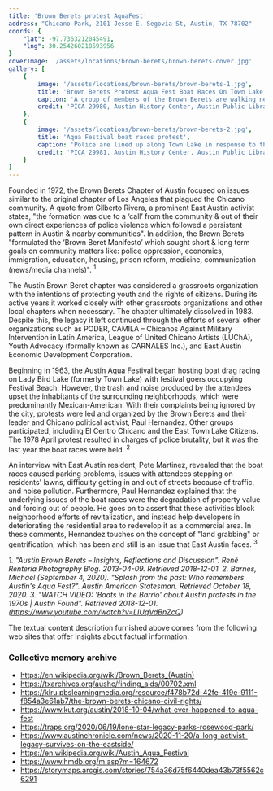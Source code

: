 ```yaml
---
title: 'Brown Berets protest AquaFest'
address: "Chicano Park, 2101 Jesse E. Segovia St, Austin, TX 78702"
coords: {
    "lat": -97.7363212045491,
    "lng": 30.254260218593956
}
coverImage: '/assets/locations/brown-berets/brown-berets-cover.jpg'
gallery: [
    {
        image: '/assets/locations/brown-berets/brown-berets-1.jpg',
        title: 'Brown Berets Protest Aqua Fest Boat Races On Town Lake',
        caption: 'A group of members of the Brown Berets are walking near the Holly Street exit of I-35 in 1978. One person is holding a sign that reads "Chicano Rights."',
        credit: 'PICA 29980, Austin History Center, Austin Public Library.'
    },
    {
        image: '/assets/locations/brown-berets/brown-berets-2.jpg',
        title: 'Aqua Festival boat races protest',
        caption: 'Police are lined up along Town Lake in response to the Brown Berets protest of the Aqua Fest Boat Races on Town Lake.',
        credit: 'PICA 29981, Austin History Center, Austin Public Library.'
    }
]
---
```

Founded in 1972, the Brown Berets Chapter of Austin focused on issues similar to the original chapter of Los Angeles that plagued the Chicano community. A quote from Gilberto Rivera, a prominent East Austin activist states, "the formation was due to a ‘call’ from the community & out of their own direct experiences of police violence which followed a persistent pattern in Austin & nearby communities". In addition, the Brown Berets "formulated the ‘Brown Beret Manifesto’ which sought short & long term goals on community matters like: police oppression, economics, immigration, education, housing, prison reform, medicine, communication (news/media channels)". <sup>1</sup>

The Austin Brown Beret chapter was considered a grassroots organization with the intentions of protecting youth and the rights of citizens. During its active years it worked closely with other grassroots organizations and other local chapters when necessary. The chapter ultimately dissolved in 1983. Despite this, the legacy it left continued through the efforts of several other organizations such as PODER, CAMILA – Chicanos Against Military Intervention in Latin America, League of United Chicano Artists (LUChA), Youth Advocacy (formally known as CARNALES Inc.), and East Austin Economic Development Corporation.

Beginning in 1963, the Austin Aqua Festival began hosting boat drag racing on Lady Bird Lake (formerly Town Lake) with festival goers occupying Festival Beach. However, the trash and noise produced by the attendees upset the inhabitants of the surrounding neighborhoods, which were predominantly Mexican-American. With their complaints being ignored by the city, protests were led and organized by the Brown Berets and their leader and Chicano political activist, Paul Hernandez. Other groups participated, including El Centro Chicano and the East Town Lake Citizens. The 1978 April protest resulted in charges of police brutality, but it was the last year the boat races were held. <sup>2</sup>

An interview with East Austin resident, Pete Martinez, revealed that the boat races caused parking problems, issues with attendees stepping on residents' lawns, difficulty getting in and out of streets because of traffic, and noise pollution. Furthermore, Paul Hernandez explained that the underlying issues of the boat races were the degradation of property value and forcing out of people. He goes on to assert that these activities block neighborhood efforts of revitalization, and instead help developers in deteriorating the residential area to redevelop it as a commercial area. In these comments, Hernandez touches on the concept of "land grabbing" or gentrification, which has been and still is an issue that East Austin faces. <sup>3</sup>

<cite><span>1.</span> "Austin Brown Berets – Insights, Reflections and Discussion". René Rentería Photography Blog. 2013-04-09. Retrieved 2018-12-01.</cite>
<cite><span>2.</span> Barnes, Michael (September 4, 2020). "Splash from the past: Who remembers Austin's Aqua Fest?". Austin American Statesman. Retrieved October 18, 2020.</cite>
<cite><span>3.</span> "WATCH VIDEO: 'Boats in the Barrio' about Austin protests in the 1970s | Austin Found". Retrieved 2018-12-01.
(<a href="https://www.youtube.com/watch?v=LIUqVdBnZcQ" target="_blank">https://www.youtube.com/watch?v=LIUqVdBnZcQ</a>)</cite>

The textual content description furnished above comes from the following web sites that offer insights about factual information.
### Collective memory archive

* <a href="https://en.wikipedia.org/wiki/Brown_Berets_(Austin)" target="_blank">https://en.wikipedia.org/wiki/Brown_Berets_(Austin)</a>
* <a href="https://txarchives.org/aushc/finding_aids/00702.xml" target="_blank">https://txarchives.org/aushc/finding_aids/00702.xml</a>
* <a href="https://klru.pbslearningmedia.org/resource/f478b72d-42fe-419e-9111-f854a3e61ab7/the-brown-berets-chicano-civil-rights/" target="_blank">https://klru.pbslearningmedia.org/resource/f478b72d-42fe-419e-9111-f854a3e61ab7/the-brown-berets-chicano-civil-rights/</a>
* <a href="https://www.kut.org/austin/2018-10-04/what-ever-happened-to-aqua-fest" target="_blank">https://www.kut.org/austin/2018-10-04/what-ever-happened-to-aqua-fest</a>
* <a href="https://traps.org/2020/06/19/lone-star-legacy-parks-rosewood-park/" target="_blank">https://traps.org/2020/06/19/lone-star-legacy-parks-rosewood-park/</a>
* <a href="https://www.austinchronicle.com/news/2020-11-20/a-long-activist-legacy-survives-on-the-eastside/" target="_blank">https://www.austinchronicle.com/news/2020-11-20/a-long-activist-legacy-survives-on-the-eastside/</a>
* <a href="https://en.wikipedia.org/wiki/Austin_Aqua_Festival" target="_blank">https://en.wikipedia.org/wiki/Austin_Aqua_Festival</a>
* <a href="https://www.hmdb.org/m.asp?m=164672" target="_blank">https://www.hmdb.org/m.asp?m=164672</a>
* <a href="https://storymaps.arcgis.com/stories/754a36d75f6440dea43b73f5562c6291" target="_blank">https://storymaps.arcgis.com/stories/754a36d75f6440dea43b73f5562c6291</a>

